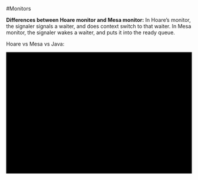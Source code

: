 #Monitors

**Differences between Hoare monitor and Mesa monitor:**
In Hoare’s monitor, the signaler signals a waiter, and does context switch to that waiter. In Mesa monitor, the signaler wakes a waiter, and puts it into the ready queue. 

Hoare vs Mesa vs Java:

![img.png](img.png)